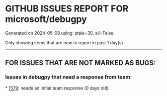 
# GITHUB ISSUES REPORT FOR microsoft/debugpy


Generated on 2024-05-08 using: stale=30, all=False


Only showing items that are new to report in past 1 day(s)


---

## FOR ISSUES THAT ARE NOT MARKED AS BUGS:


### Issues in debugpy that need a response from team:


\* [1579](https://github.com/microsoft/debugpy/issues/1579 "Debugger times out if shell startup is &quot;slow&quot;"): needs an initial team response (0 days old)
